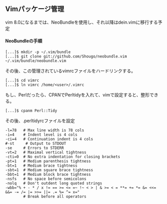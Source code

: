 ##  Vimパッケージ管理
vim 8.0になるまでは、NeoBundleを使用し、それ以降はdein.vimに移行する予定


####  NeoBundleの手順
```
[...]$ mkdir -p ~/.vim/bundle
[...]$ git clone git://github.com/Shougo/neobundle.vim ~/.vim/bundle/neobundle.vim
```

その後、この管理されているvimrcファイルをハードリンクする。
```
[...]$ cd vimrc
[...]$ ln vimrc /home/<user>/.vimrc
```
もし、Perlだったら、CPANでPerltidyを入れて、vimで設定すると、整形できる。
```
[...]$ cpanm Perl::Tidy
```
その後、.perltidyrcファイルを設定
```
-l=78   # Max line width is 78 cols
-i=4    # Indent level is 4 cols
-ci=4   # Continuation indent is 4 cols
#-st     # Output to STDOUT
-se     # Errors to STDERR
-vt=2   # Maximal vertical tightness
-cti=0  # No extra indentation for closing brackets
-pt=1   # Medium parenthesis tightness
-bt=1   # Medium brace tightness
-sbt=1  # Medium square brace tightness
-bbt=1  # Medium block brace tightness
-nsfs   # No space before semicolons
-nolq   # Don't outdent long quoted strings
-wbb="% + - * / x != == >= <= =~ !~ < > | & >= < = **= += *= &= <<= &&= -= /= |= >>= ||= .= %= ^= x="
        # Break before all operators
```